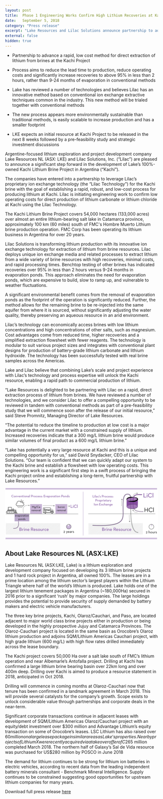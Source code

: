 ```yaml
---
layout: post
title:  Phase 1 Engineering Works Confirm High Lithium Recoveries at Kachi
date:   September 5, 2018
category: "Press release"
excerpt: "Lake Resources and Lilac Solutions announce partnership to advance a rapid, low cost method for direct extraction of lithium from brines at the Kachi Project in Argentina."
external: false
hidden: true
---
```


* Partnership to advance a rapid, low cost method for direct extraction of lithium from brines at the Kachi Project

* Process aims to reduce the lead time to production, reduce operating costs and significantly increase recoveries to above 95% in less than 2 hours, rather than 9-24 months of evaporation in conventional methods

* Lake has reviewed a number of technologies and believes Lilac has an innovative method based on conventional ion exchange extractive techniques common in the industry. This new method will be trialed together with conventional methods

* The new process appears more environmentally sustainable than traditional methods, is easily scalable to increase production and has a smaller footprint

* LKE expects an initial resource at Kachi Project to be released in the next 8 weeks followed by a pre-feasibility study and strategic investment discussions

Argentine-focused lithium exploration and project development company Lake Resources NL (ASX: LKE) and Lilac Solutions, Inc. (“Lilac”) are pleased to announce a significant step forward in the development of Lake’s 100%-owned Kachi Lithium Brine Project in Argentina (“Kachi”).

The companies have entered into a partnership to leverage Lilac’s proprietary ion exchange technology (the “Lilac Technology”) for the Kachi brine with the goal of establishing a rapid, robust, and low-cost process for producing lithium at Kachi.  Lilac is initiating engineering work to confirm low operating costs for direct production of lithium carbonate or lithium chloride at Kachi using the Lilac Technology.

The Kachi Lithium Brine Project covers 54,000 hectares (133,000 acres) over almost an entire lithium-bearing salt lake in Catamarca province, approximately 100 km (60 miles) south of FMC's Hombre Muerto Lithium brine production operation. FMC Corp has been operating its lithium business in Argentina for over 20 years.

Lilac Solutions is transforming lithium production with its innovative ion exchange technology for extraction of lithium from brine resources.  Lilac deploys unique ion exchange media and related processes to extract lithium from a wide variety of brine resources with high recoveries, minimal costs, and rapid processing times. Benchtop testing of other brines has indicated recoveries over 95% in less than 2 hours versus 9-24 months in evaporation ponds.  This approach eliminates the need for evaporation ponds, which are expensive to build, slow to ramp up, and vulnerable to weather fluctuations.

A significant environmental benefit comes from the removal of evaporation ponds as the footprint of the operation is significantly reduced.  Further, the method allows for the remaining brine to be re-injected into the same aquifer from where it is sourced, without significantly adjusting the water quality, thereby preserving an aqueous resource in an arid environment.

Lilac’s technology can economically access brines with low lithium concentrations and high concentrations of other salts, such as magnesium.  Cost advantages come from reduced time, higher recoveries and a simplified extraction flowsheet with fewer reagents.  The technology is modular to suit various project sizes and integrates with conventional plant designs for production of battery-grade lithium carbonate and lithium hydroxide.  The technology has been successfully tested with real brine samples across the Americas.

Lake and Lilac believe that combining Lake’s scale and project experience with Lilac’s technology and process expertise will unlock the Kachi resource, enabling a rapid path to commercial production of lithium.

“Lake Resources is delighted to be partnering with Lilac on a rapid, direct extraction process of lithium from brines.  We have reviewed a number of technologies, and we consider Lilac to offer a compelling opportunity to be reviewed in tandem with conventional methods as part of a pre-feasibility study that we will commence soon after the release of our initial resource,” said Steve Promnitz, Managing Director of Lake Resources.

“The potential to reduce the timeline to production at low cost is a major advantage in the current market with a constrained supply of lithium.  Increased recoveries indicate that a 300 mg/L lithium brine would produce similar volumes of final product as a 600 mg/L lithium brine.”

“Lake has potentially a very large resource at Kachi and this is a unique and compelling opportunity for us,” said David Snydacker, CEO of Lilac Solutions.  “Our team is confident that we can quickly adapt our system to the Kachi brine and establish a flowsheet with low operating costs.  This engineering work is a significant first step in a swift process of bringing the Kachi project online and establishing a long-term, fruitful partnership with Lake Resources.”

![](/assets/Lilac+Solutions+-+Process+Comparison+Diagrams_2018.08-lines.png)

## About Lake Resources NL (ASX:LKE)

Lake Resources NL (ASX:LKE, Lake) is a lithium exploration and development company focused on developing its 3 lithium brine projects and 1 hard rock project in Argentina, all owned 100%. The leases are in a prime location among the lithium sector’s largest players within the Lithium Triangle where half of the world’s lithium is produced.  Lake holds one of the largest lithium tenement packages in Argentina (~180,000Ha) secured in 2016 prior to a significant ‘rush’ by major companies. The large holdings provides the potential to provide security of supply demanded by battery makers and electric vehicle manufacturers.

The three key brine projects, Kachi, Olaroz/Cauchari, and Paso, are located adjacent to major world class brine projects either in production or being developed in the highly prospective Jujuy and Catamarca Provinces.  The Olaroz-Cauchari project is located in the same basin as Orocobre’s Olaroz lithium production and adjoins SQM/Lithium Americas Cauchari project, with high grade lithium (600 mg/L) with high flow rates drilled immediately across the lease boundary. 

The Kachi project covers 50,000 Ha over a salt lake south of FMC’s lithium operation and near Albemarle’s Antofalla project. Drilling at Kachi has confirmed a large lithium brine bearing basin over 22km long and over 400m deep. Drilling over Kachi is aimed to produce a resource statement in 2018, anticipated in Oct 2018.

Drilling will commence in coming months at Olaroz-Cauchari now that tenure has been confirmed in a landmark agreement in March 2018. This will provide several catalysts for the company’s growth. Scope exists to unlock considerable value through partnerships and corporate deals in the near-term.

Significant corporate transactions continue in adjacent leases with development of SQM/Lithium Americas Olaroz/Cauchari project with an equity/debt investment over $300 million and Advantage Lithium’s equity transaction on some of Orocobre’s leases.  LSC Lithium has also raised over $60 million on a large lease package in similar areas as Lake’s properties. Nearby projects of Lithium X were recently acquired via a takeover offer of C$265 million completed March 2018. The northern half of Galaxy’s Sal de Vida resource was purchased for US$280 million by POSCO in June 2018

The demand for lithium continues to be strong for lithium ion batteries in electric vehicles, according to recent data from the leading independent battery minerals consultant - Benchmark Mineral Intelligence.  Supply continues to be constrained suggesting good opportunities for upstream lithium companies for many years.

Download full press release [here](/assets/Lake+Resources+-+Lilac+Solutions+-+September+2018.pdf)